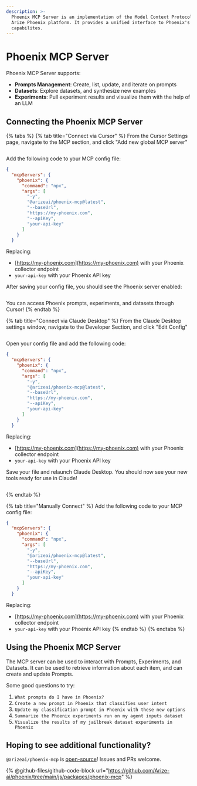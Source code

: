 ```yaml
---
description: >-
  Phoenix MCP Server is an implementation of the Model Context Protocol for the
  Arize Phoenix platform. It provides a unified interface to Phoenix's
  capabilites.
---
```


# Phoenix MCP Server

Phoenix MCP Server supports:

* **Prompts Management**: Create, list, update, and iterate on prompts
* **Datasets**: Explore datasets, and synthesize new examples
* **Experiments**: Pull experiment results and visualize them with the help of an LLM

## Connecting the Phoenix MCP Server

{% tabs %}
{% tab title="Connect via Cursor" %}
From the Cursor Settings page, navigate to the MCP section, and click "Add new global MCP server"

<figure><img src="https://storage.googleapis.com/arize-phoenix-assets/assets/images/mcp-1.png" alt=""><figcaption></figcaption></figure>

Add the following code to your MCP config file:

```json
{
  "mcpServers": {
    "phoenix": {
      "command": "npx",
      "args": [
        "-y",
        "@arizeai/phoenix-mcp@latest",
        "--baseUrl",
        "https://my-phoenix.com",
        "--apiKey",
        "your-api-key"
      ]
    }
  }
```

Replacing:

* [https://my-phoenix.com](https://my-phoenix.com) with your Phoenix collector endpoint
* `your-api-key` with your Phoenix API key

After saving your config file, you should see the Phoenix server enabled:

<figure><img src="https://storage.googleapis.com/arize-phoenix-assets/assets/images/mcp-2.png" alt=""><figcaption></figcaption></figure>

You can access Phoenix prompts, experiments, and datasets through Cursor!
{% endtab %}

{% tab title="Connect via Claude Desktop" %}
From the Claude Desktop settings window, navigate to the Developer Section, and click "Edit Config"

<figure><img src="https://storage.googleapis.com/arize-phoenix-assets/assets/images/mcp-claude-desktop.png" alt=""><figcaption></figcaption></figure>

Open your config file and add the following code:

```json
{
  "mcpServers": {
    "phoenix": {
      "command": "npx",
      "args": [
        "-y",
        "@arizeai/phoenix-mcp@latest",
        "--baseUrl",
        "https://my-phoenix.com",
        "--apiKey",
        "your-api-key"
      ]
    }
  }
```

Replacing:

* [https://my-phoenix.com](https://my-phoenix.com) with your Phoenix collector endpoint
* `your-api-key` with your Phoenix API key

Save your file and relaunch Claude Desktop. You should now see your new tools ready for use in Claude!

<figure><img src="https://storage.googleapis.com/arize-phoenix-assets/assets/images/mcp-tools-in-claude.png" alt=""><figcaption></figcaption></figure>
{% endtab %}

{% tab title="Manually Connect" %}
Add the following code to your MCP config file:

```json
{
  "mcpServers": {
    "phoenix": {
      "command": "npx",
      "args": [
        "-y",
        "@arizeai/phoenix-mcp@latest",
        "--baseUrl",
        "https://my-phoenix.com",
        "--apiKey",
        "your-api-key"
      ]
    }
  }
```

Replacing:

* [https://my-phoenix.com](https://my-phoenix.com) with your Phoenix collector endpoint
* `your-api-key` with your Phoenix API key
{% endtab %}
{% endtabs %}

## Using the Phoenix MCP Server

The MCP server can be used to interact with Prompts, Experiments, and Datasets. It can be used to retrieve information about each item, and can create and update Prompts.

Some good questions to try:

1. `What prompts do I have in Phoenix?`
2. `Create a new prompt in Phoenix that classifies user intent`
3. `Update my classification prompt in Phoenix with these new options`
4. `Summarize the Phoenix experiments run on my agent inputs dataset`
5. `Visualize the results of my jailbreak dataset experiments in Phoenix`

## Hoping to see additional functionality?

`@arizeai/phoenix-mcp` is [open-source](https://github.com/Arize-ai/phoenix)! Issues and PRs welcome.

{% @github-files/github-code-block url="https://github.com/Arize-ai/phoenix/tree/main/js/packages/phoenix-mcp" %}
